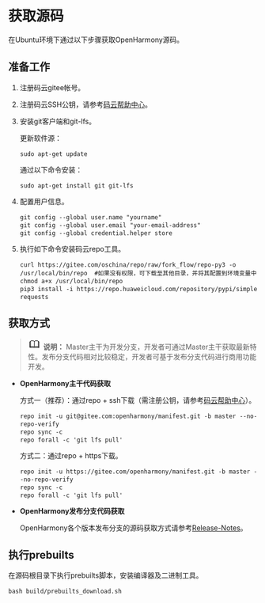 # 获取源码


在Ubuntu环境下通过以下步骤获取OpenHarmony源码。


## 准备工作

1. 注册码云gitee帐号。

2. 注册码云SSH公钥，请参考[码云帮助中心](https://gitee.com/help/articles/4191)。

3. 安装git客户端和git-lfs。

     更新软件源：
     
   ```
   sudo apt-get update
   ```

     通过以下命令安装：
     
   ```
   sudo apt-get install git git-lfs
   ```

4. 配置用户信息。
     
   ```
   git config --global user.name "yourname"
   git config --global user.email "your-email-address"
   git config --global credential.helper store
   ```

5. 执行如下命令安装码云repo工具。
     
   ```
   curl https://gitee.com/oschina/repo/raw/fork_flow/repo-py3 -o /usr/local/bin/repo  #如果没有权限，可下载至其他目录，并将其配置到环境变量中
   chmod a+x /usr/local/bin/repo
   pip3 install -i https://repo.huaweicloud.com/repository/pypi/simple requests
   ```


## 获取方式

> ![icon-note.gif](public_sys-resources/icon-note.gif) **说明：**
> Master主干为开发分支，开发者可通过Master主干获取最新特性。发布分支代码相对比较稳定，开发者可基于发布分支代码进行商用功能开发。

- **OpenHarmony主干代码获取**

    方式一（推荐）：通过repo + ssh下载（需注册公钥，请参考[码云帮助中心](https://gitee.com/help/articles/4191)）。
    
  ```
  repo init -u git@gitee.com:openharmony/manifest.git -b master --no-repo-verify
  repo sync -c
  repo forall -c 'git lfs pull'
  ```

  方式二：通过repo + https下载。

    
  ```
  repo init -u https://gitee.com/openharmony/manifest.git -b master --no-repo-verify
  repo sync -c
  repo forall -c 'git lfs pull'
  ```

- **OpenHarmony发布分支代码获取**

  OpenHarmony各个版本发布分支的源码获取方式请参考[Release-Notes](../../release-notes/Readme.md)。


## 执行prebuilts

  在源码根目录下执行prebuilts脚本，安装编译器及二进制工具。
  
```
bash build/prebuilts_download.sh
```
